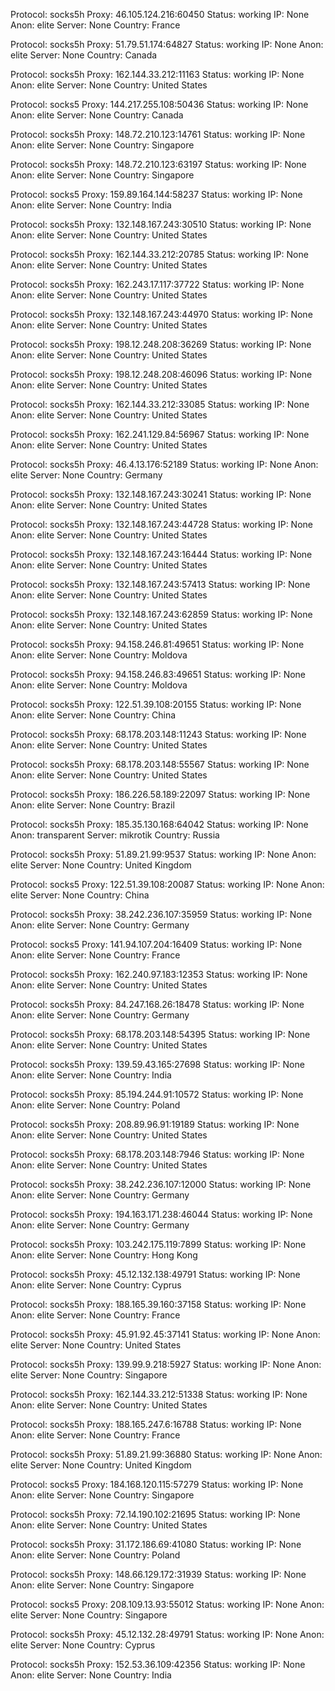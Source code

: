 Protocol: socks5h
Proxy: 46.105.124.216:60450
Status: working
IP: None
Anon: elite
Server: None
Country: France

Protocol: socks5h
Proxy: 51.79.51.174:64827
Status: working
IP: None
Anon: elite
Server: None
Country: Canada

Protocol: socks5h
Proxy: 162.144.33.212:11163
Status: working
IP: None
Anon: elite
Server: None
Country: United States

Protocol: socks5
Proxy: 144.217.255.108:50436
Status: working
IP: None
Anon: elite
Server: None
Country: Canada

Protocol: socks5h
Proxy: 148.72.210.123:14761
Status: working
IP: None
Anon: elite
Server: None
Country: Singapore

Protocol: socks5h
Proxy: 148.72.210.123:63197
Status: working
IP: None
Anon: elite
Server: None
Country: Singapore

Protocol: socks5
Proxy: 159.89.164.144:58237
Status: working
IP: None
Anon: elite
Server: None
Country: India

Protocol: socks5h
Proxy: 132.148.167.243:30510
Status: working
IP: None
Anon: elite
Server: None
Country: United States

Protocol: socks5h
Proxy: 162.144.33.212:20785
Status: working
IP: None
Anon: elite
Server: None
Country: United States

Protocol: socks5h
Proxy: 162.243.17.117:37722
Status: working
IP: None
Anon: elite
Server: None
Country: United States

Protocol: socks5h
Proxy: 132.148.167.243:44970
Status: working
IP: None
Anon: elite
Server: None
Country: United States

Protocol: socks5h
Proxy: 198.12.248.208:36269
Status: working
IP: None
Anon: elite
Server: None
Country: United States

Protocol: socks5h
Proxy: 198.12.248.208:46096
Status: working
IP: None
Anon: elite
Server: None
Country: United States

Protocol: socks5h
Proxy: 162.144.33.212:33085
Status: working
IP: None
Anon: elite
Server: None
Country: United States

Protocol: socks5h
Proxy: 162.241.129.84:56967
Status: working
IP: None
Anon: elite
Server: None
Country: United States

Protocol: socks5h
Proxy: 46.4.13.176:52189
Status: working
IP: None
Anon: elite
Server: None
Country: Germany

Protocol: socks5h
Proxy: 132.148.167.243:30241
Status: working
IP: None
Anon: elite
Server: None
Country: United States

Protocol: socks5h
Proxy: 132.148.167.243:44728
Status: working
IP: None
Anon: elite
Server: None
Country: United States

Protocol: socks5h
Proxy: 132.148.167.243:16444
Status: working
IP: None
Anon: elite
Server: None
Country: United States

Protocol: socks5h
Proxy: 132.148.167.243:57413
Status: working
IP: None
Anon: elite
Server: None
Country: United States

Protocol: socks5h
Proxy: 132.148.167.243:62859
Status: working
IP: None
Anon: elite
Server: None
Country: United States

Protocol: socks5h
Proxy: 94.158.246.81:49651
Status: working
IP: None
Anon: elite
Server: None
Country: Moldova

Protocol: socks5h
Proxy: 94.158.246.83:49651
Status: working
IP: None
Anon: elite
Server: None
Country: Moldova

Protocol: socks5h
Proxy: 122.51.39.108:20155
Status: working
IP: None
Anon: elite
Server: None
Country: China

Protocol: socks5h
Proxy: 68.178.203.148:11243
Status: working
IP: None
Anon: elite
Server: None
Country: United States

Protocol: socks5h
Proxy: 68.178.203.148:55567
Status: working
IP: None
Anon: elite
Server: None
Country: United States

Protocol: socks5h
Proxy: 186.226.58.189:22097
Status: working
IP: None
Anon: elite
Server: None
Country: Brazil

Protocol: socks5h
Proxy: 185.35.130.168:64042
Status: working
IP: None
Anon: transparent
Server: mikrotik
Country: Russia

Protocol: socks5h
Proxy: 51.89.21.99:9537
Status: working
IP: None
Anon: elite
Server: None
Country: United Kingdom

Protocol: socks5
Proxy: 122.51.39.108:20087
Status: working
IP: None
Anon: elite
Server: None
Country: China

Protocol: socks5h
Proxy: 38.242.236.107:35959
Status: working
IP: None
Anon: elite
Server: None
Country: Germany

Protocol: socks5
Proxy: 141.94.107.204:16409
Status: working
IP: None
Anon: elite
Server: None
Country: France

Protocol: socks5h
Proxy: 162.240.97.183:12353
Status: working
IP: None
Anon: elite
Server: None
Country: United States

Protocol: socks5h
Proxy: 84.247.168.26:18478
Status: working
IP: None
Anon: elite
Server: None
Country: Germany

Protocol: socks5h
Proxy: 68.178.203.148:54395
Status: working
IP: None
Anon: elite
Server: None
Country: United States

Protocol: socks5h
Proxy: 139.59.43.165:27698
Status: working
IP: None
Anon: elite
Server: None
Country: India

Protocol: socks5h
Proxy: 85.194.244.91:10572
Status: working
IP: None
Anon: elite
Server: None
Country: Poland

Protocol: socks5h
Proxy: 208.89.96.91:19189
Status: working
IP: None
Anon: elite
Server: None
Country: United States

Protocol: socks5h
Proxy: 68.178.203.148:7946
Status: working
IP: None
Anon: elite
Server: None
Country: United States

Protocol: socks5h
Proxy: 38.242.236.107:12000
Status: working
IP: None
Anon: elite
Server: None
Country: Germany

Protocol: socks5h
Proxy: 194.163.171.238:46044
Status: working
IP: None
Anon: elite
Server: None
Country: Germany

Protocol: socks5h
Proxy: 103.242.175.119:7899
Status: working
IP: None
Anon: elite
Server: None
Country: Hong Kong

Protocol: socks5h
Proxy: 45.12.132.138:49791
Status: working
IP: None
Anon: elite
Server: None
Country: Cyprus

Protocol: socks5h
Proxy: 188.165.39.160:37158
Status: working
IP: None
Anon: elite
Server: None
Country: France

Protocol: socks5h
Proxy: 45.91.92.45:37141
Status: working
IP: None
Anon: elite
Server: None
Country: United States

Protocol: socks5h
Proxy: 139.99.9.218:5927
Status: working
IP: None
Anon: elite
Server: None
Country: Singapore

Protocol: socks5h
Proxy: 162.144.33.212:51338
Status: working
IP: None
Anon: elite
Server: None
Country: United States

Protocol: socks5h
Proxy: 188.165.247.6:16788
Status: working
IP: None
Anon: elite
Server: None
Country: France

Protocol: socks5h
Proxy: 51.89.21.99:36880
Status: working
IP: None
Anon: elite
Server: None
Country: United Kingdom

Protocol: socks5
Proxy: 184.168.120.115:57279
Status: working
IP: None
Anon: elite
Server: None
Country: Singapore

Protocol: socks5h
Proxy: 72.14.190.102:21695
Status: working
IP: None
Anon: elite
Server: None
Country: United States

Protocol: socks5h
Proxy: 31.172.186.69:41080
Status: working
IP: None
Anon: elite
Server: None
Country: Poland

Protocol: socks5h
Proxy: 148.66.129.172:31939
Status: working
IP: None
Anon: elite
Server: None
Country: Singapore

Protocol: socks5
Proxy: 208.109.13.93:55012
Status: working
IP: None
Anon: elite
Server: None
Country: Singapore

Protocol: socks5h
Proxy: 45.12.132.28:49791
Status: working
IP: None
Anon: elite
Server: None
Country: Cyprus

Protocol: socks5h
Proxy: 152.53.36.109:42356
Status: working
IP: None
Anon: elite
Server: None
Country: India

